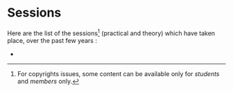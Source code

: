 # Sessions


Here are the list of the sessions[^1] (practical and theory) which have taken place, over the past few years :

- 


[^1]: For copyrights issues, some content can be available only for *students* and *members* only.